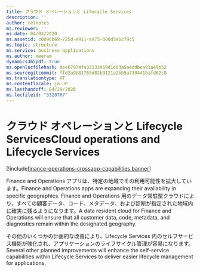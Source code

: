 ```yaml
---
title: クラウド オペレーションと Lifecycle Services
description: ''
author: relnotes
ms.reviewer: ''
ms.date: 04/03/2020
ms.assetid: c0096b69-725d-e911-a973-000d3a1c79c5
ms.topic: structure
ms.service: business-applications
ms.author: meeram
dynamics365pdf: true
ms.openlocfilehash: dee67974fa33133959d1e03a5a4ddbca91a49b52
ms.sourcegitcommit: ffd2a9b81763d82b9121a2bb5a738441bafd62c8
ms.translationtype: HT
ms.contentlocale: ja-JP
ms.lasthandoff: 04/29/2020
ms.locfileid: "3320767"
---
```

# <a name="cloud-operations-and-lifecycle-services"></a><span data-ttu-id="f507b-102">クラウド オペレーションと Lifecycle Services</span><span class="sxs-lookup"><span data-stu-id="f507b-102">Cloud operations and Lifecycle Services</span></span>

[!include[finance-operations-crossapp-capabilities banner](../includes/finance-operations-crossapp-capabilities.md)]

<!--structure start-->
<span data-ttu-id="f507b-103">Finance and Operations アプリは、特定の地域でその利用可能性を拡大しています。</span><span class="sxs-lookup"><span data-stu-id="f507b-103">Finance and Operations apps are expanding their availability in specific geographies.</span></span> <span data-ttu-id="f507b-104">Finance and Operations 用のデータ常駐型クラウドにより、すべての顧客データ、コード、メタデータ、および診断が指定された地域内に確実に残るようになります。</span><span class="sxs-lookup"><span data-stu-id="f507b-104">A data resident cloud for Finance and Operations will ensure that all customer data, code, metadata, and diagnostics remain within the designated geography.</span></span> 

<span data-ttu-id="f507b-105">その他のいくつかの計画的な改善により、Lifecycle Services 内のセルフサービス機能が強化され、アプリケーションのライフサイクル管理が容易になります。</span><span class="sxs-lookup"><span data-stu-id="f507b-105">Several other planned improvements will enhance the self-service capabilities within Lifecycle Services to deliver easier lifecycle management for applications.</span></span>
<!--structure end-->




